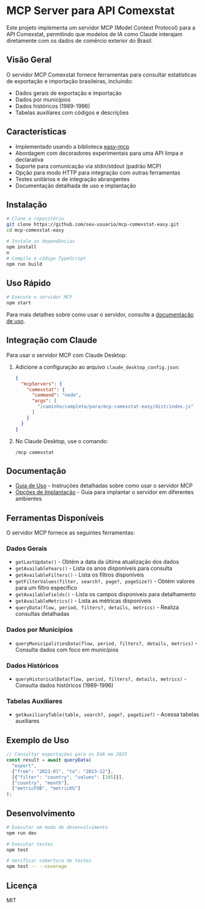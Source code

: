 # MCP Server para API Comexstat

Este projeto implementa um servidor MCP (Model Context Protocol) para a API Comexstat, permitindo que modelos de IA como Claude interajam diretamente com os dados de comércio exterior do Brasil.

## Visão Geral

O servidor MCP Comexstat fornece ferramentas para consultar estatísticas de exportação e importação brasileiras, incluindo:

- Dados gerais de exportação e importação
- Dados por municípios
- Dados históricos (1989-1996)
- Tabelas auxiliares com códigos e descrições

## Características

- Implementado usando a biblioteca [easy-mcp](https://github.com/zcaceres/easy-mcp)
- Abordagem com decoradores experimentais para uma API limpa e declarativa
- Suporte para comunicação via stdin/stdout (padrão MCP)
- Opção para modo HTTP para integração com outras ferramentas
- Testes unitários e de integração abrangentes
- Documentação detalhada de uso e implantação

## Instalação

```bash
# Clone o repositório
git clone https://github.com/seu-usuario/mcp-comexstat-easy.git
cd mcp-comexstat-easy

# Instale as dependências
npm install
n
# Compile o código TypeScript
npm run build
```

## Uso Rápido

```bash
# Execute o servidor MCP
npm start
```

Para mais detalhes sobre como usar o servidor, consulte a [documentação de uso](./docs/usage.md).

## Integração com Claude

Para usar o servidor MCP com Claude Desktop:

1. Adicione a configuração ao arquivo `claude_desktop_config.json`:
   ```json
   {
     "mcpServers": {
       "comexstat": {
         "command": "node",
         "args": [
           "/caminho/completo/para/mcp-comexstat-easy/dist/index.js"
         ]
       }
     }
   }
   ```

2. No Claude Desktop, use o comando:
   ```
   /mcp comexstat
   ```

## Documentação

- [Guia de Uso](./docs/usage.md) - Instruções detalhadas sobre como usar o servidor MCP
- [Opções de Implantação](./docs/deployment.md) - Guia para implantar o servidor em diferentes ambientes

## Ferramentas Disponíveis

O servidor MCP fornece as seguintes ferramentas:

### Dados Gerais
- `getLastUpdate()` - Obtém a data da última atualização dos dados
- `getAvailableYears()` - Lista os anos disponíveis para consulta
- `getAvailableFilters()` - Lista os filtros disponíveis
- `getFilterValues(filter, search?, page?, pageSize?)` - Obtém valores para um filtro específico
- `getAvailableFields()` - Lista os campos disponíveis para detalhamento
- `getAvailableMetrics()` - Lista as métricas disponíveis
- `queryData(flow, period, filters?, details, metrics)` - Realiza consultas detalhadas

### Dados por Municípios
- `queryMunicipalitiesData(flow, period, filters?, details, metrics)` - Consulta dados com foco em municípios

### Dados Históricos
- `queryHistoricalData(flow, period, filters?, details, metrics)` - Consulta dados históricos (1989-1996)

### Tabelas Auxiliares
- `getAuxiliaryTable(table, search?, page?, pageSize?)` - Acessa tabelas auxiliares

## Exemplo de Uso

```javascript
// Consultar exportações para os EUA em 2023
const result = await queryData(
  "export",
  {"from": "2023-01", "to": "2023-12"},
  [{"filter": "country", "values": [105]}],
  ["country", "month"],
  ["metricFOB", "metricKG"]
);
```

## Desenvolvimento

```bash
# Executar em modo de desenvolvimento
npm run dev

# Executar testes
npm test

# Verificar cobertura de testes
npm test -- --coverage
```

## Licença

MIT

